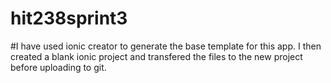 # hit238sprint3
#I have used ionic creator to generate the base template for this app. I then created a blank ionic project and transfered the files to the new project before uploading to git.
